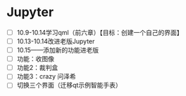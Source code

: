 # Jupyter

- [ ] 10.9-10.14学习qml（前六章）【目标：创建一个自己的界面】
- [ ] 10.13-10.14改进老版Jupyter
- [ ] 10.15——添加新的功能进老版
- [ ] 功能：收图像
- [ ] 功能2：裁判盒 
- [ ] 功能3：crazy 问泽希
- [ ] 切换三个界面（迁移qt示例智能手表）